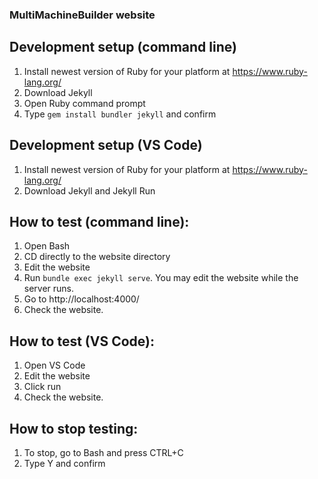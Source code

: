 ### MultiMachineBuilder website

## Development setup (command line)
1. Install newest version of Ruby for your platform at https://www.ruby-lang.org/
2. Download Jekyll
3. Open Ruby command prompt
4. Type `gem install bundler jekyll` and confirm

## Development setup (VS Code)
1. Install newest version of Ruby for your platform at https://www.ruby-lang.org/
2. Download Jekyll and Jekyll Run

## How to test (command line):
1. Open Bash
2. CD directly to the website directory
3. Edit the website
4. Run `bundle exec jekyll serve`. You may edit the website while the server runs.
5. Go to http://localhost:4000/
6. Check the website.

## How to test (VS Code):
1. Open VS Code
2. Edit the website
3. Click run
4. Check the website.

## How to stop testing:
1. To stop, go to Bash and press CTRL+C
2. Type Y and confirm
